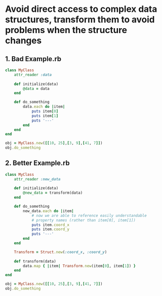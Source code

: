# Avoid direct access to complex data structures, transform them to avoid problems when the structure changes

## 1. Bad Example.rb

```ruby
class MyClass
    attr_reader :data
    
    def initialize(data)
        @data = data
    end

    def do_something
        data.each do |item| 
            puts item[0]
            puts item[1]
            puts '---'
        end
    end
end

obj = MyClass.new([[10, 25],[3, 9],[41, 7]])
obj.do_something
```

## 2. Better Example.rb

```ruby
class MyClass
    attr_reader :new_data
    
    def initialize(data)
        @new_data = transform(data)
    end

    def do_something
        new_data.each do |item| 
            # now we are able to reference easily understandable 
            # property names (rather than item[0], item[1])
            puts item.coord_x
            puts item.coord_y
            puts '---'
        end
    end

    Transform = Struct.new(:coord_x, :coord_y)
    
    def transform(data)
        data.map { |item| Transform.new(item[0], item[1]) }
    end
end

obj = MyClass.new([[10, 25],[3, 9],[41, 7]])
obj.do_something
```


